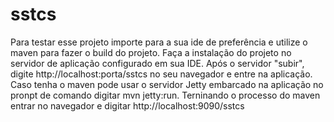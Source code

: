 # sstcs
Para testar esse projeto importe para a sua ide de preferência e utilize o maven para fazer o build do projeto.
Faça a instalação do projeto no servidor de aplicação configurado em sua IDE.
Após o servidor "subir", digite http://localhost:porta/sstcs no seu navegador e entre na aplicação.
Caso tenha o maven pode usar o servidor Jetty embarcado na aplicação no pronpt de comando digitar mvn jetty:run.
Terninando o processo do maven entrar no navegador e digitar http://localhost:9090/sstcs
